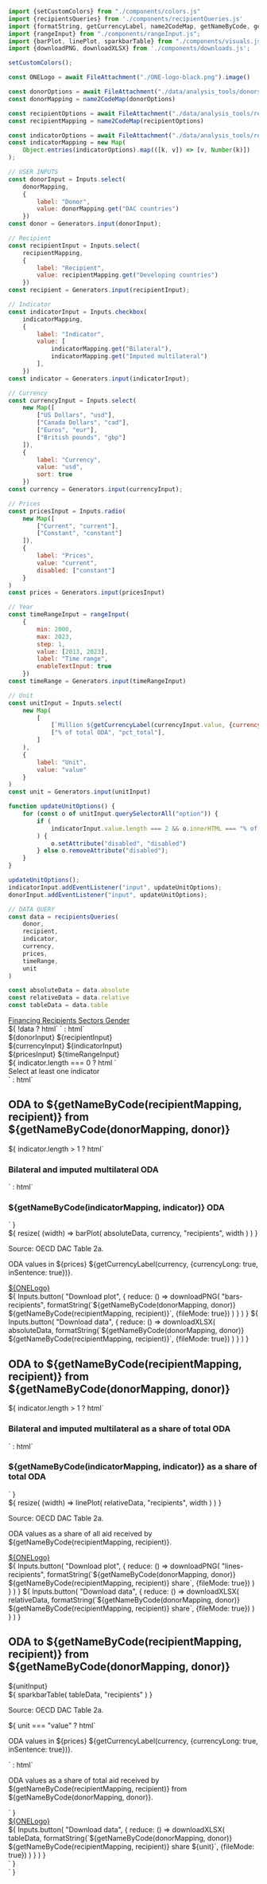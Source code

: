 ```js 
import {setCustomColors} from "./components/colors.js"
import {recipientsQueries} from './components/recipientQueries.js'
import {formatString, getCurrencyLabel, name2CodeMap, getNameByCode, generateIndicatorMap} from "./components/utils.js";
import {rangeInput} from "./components/rangeInput.js";
import {barPlot, linePlot, sparkbarTable} from "./components/visuals.js";
import {downloadPNG, downloadXLSX} from './components/downloads.js';
```

```js
setCustomColors();
```

```js
const ONELogo = await FileAttachment("./ONE-logo-black.png").image()
```

```js
const donorOptions = await FileAttachment("./data/analysis_tools/donors.json").json()
const donorMapping = name2CodeMap(donorOptions)

const recipientOptions = await FileAttachment("./data/analysis_tools/recipients.json").json()
const recipientMapping = name2CodeMap(recipientOptions)

const indicatorOptions = await FileAttachment("./data/analysis_tools/recipients_indicators.json").json()
const indicatorMapping = new Map(
    Object.entries(indicatorOptions).map(([k, v]) => [v, Number(k)])
);
```

```js
// USER INPUTS
const donorInput = Inputs.select(
    donorMapping,
    {
        label: "Donor",
        value: donorMapping.get("DAC countries")
    })
const donor = Generators.input(donorInput);

// Recipient
const recipientInput = Inputs.select(
    recipientMapping,
    {
        label: "Recipient",
        value: recipientMapping.get("Developing countries")
    })
const recipient = Generators.input(recipientInput);

// Indicator
const indicatorInput = Inputs.checkbox(
    indicatorMapping,
    {
        label: "Indicator",
        value: [
            indicatorMapping.get("Bilateral"), 
            indicatorMapping.get("Imputed multilateral")
        ],
    })
const indicator = Generators.input(indicatorInput);

// Currency
const currencyInput = Inputs.select(
    new Map([
        ["US Dollars", "usd"],
        ["Canada Dollars", "cad"],
        ["Euros", "eur"],
        ["British pounds", "gbp"]
    ]),
    {
        label: "Currency",
        value: "usd",
        sort: true
    })
const currency = Generators.input(currencyInput);

// Prices
const pricesInput = Inputs.radio(
    new Map([
        ["Current", "current"],
        ["Constant", "constant"]
    ]),
    {
        label: "Prices",
        value: "current",
        disabled: ["constant"]
    }
)
const prices = Generators.input(pricesInput)

// Year
const timeRangeInput = rangeInput(
    {
        min: 2000,
        max: 2023,
        step: 1,
        value: [2013, 2023],
        label: "Time range",
        enableTextInput: true
    })
const timeRange = Generators.input(timeRangeInput)

// Unit
const unitInput = Inputs.select(
    new Map(
        [
            [`Million ${getCurrencyLabel(currencyInput.value, {currencyOnly: true,})}`, "value"],
            ["% of total ODA", "pct_total"],
        ]
    ),
    {
        label: "Unit",
        value: "value"
    }
)
const unit = Generators.input(unitInput)

function updateUnitOptions() {
    for (const o of unitInput.querySelectorAll("option")) {
        if (
            indicatorInput.value.length === 2 && o.innerHTML === "% of total ODA" 
        ) {
            o.setAttribute("disabled", "disabled")
        } else o.removeAttribute("disabled");
    }
}

updateUnitOptions();
indicatorInput.addEventListener("input", updateUnitOptions);
donorInput.addEventListener("input", updateUnitOptions);
```

```js
// DATA QUERY
const data = recipientsQueries(
    donor, 
    recipient, 
    indicator,
    currency,
    prices,
    timeRange,
    unit
)

const absoluteData = data.absolute
const relativeData = data.relative
const tableData = data.table
```



<div class="header card">
    <a class="view-button" href="./">
        Financing
    </a>
    <a class="view-button active" href="./recipients">
        Recipients
    </a>
    <a class="view-button" href="./sectors">
        Sectors
    </a>
    <a class="view-button" href="./gender">
        Gender
    </a>
</div>

<div>
    ${
        !data 
            ? html` `
            : html`
                <div class="settings card">
                    <div class="settings-group">
                        ${donorInput}
                        ${recipientInput}
                    </div>
                    <div class="settings-group">
                        ${currencyInput}
                        ${indicatorInput}
                    </div>
                    <div class="settings-group hidden">
                        ${pricesInput}
                        ${timeRangeInput}
                    </div>
                </div>
                <div>
                    ${
                        indicator.length === 0 
                            ? html ` 
                                <div class="grid grid-cols-2">
                                    <div class="card"> 
                                        <div class="warning">
                                            Select at least one indicator
                                        </div>
                                    </div>
                                </div>
                            `
                            : html` 
                                <div class="grid grid-cols-2">
                                    <div class="card">
                                        <div class="plot-container" id="bars-recipients">
                                            <h2 class="plot-title">
                                                ODA to ${getNameByCode(recipientMapping, recipient)} from ${getNameByCode(donorMapping, donor)}
                                            </h2>
                                            <div class="plot-subtitle-panel">
                                                ${
                                                    indicator.length > 1
                                                    ? html`<h3 class="plot-subtitle"><span class="bilateral-label subtitle-label">Bilateral</span> and <span class="multilateral-label subtitle-label">imputed multilateral</span> ODA</h3>`
                                                    : html`<h3 class="plot-subtitle">${getNameByCode(indicatorMapping, indicator)}  ODA</h3>`
                                                }
                                            </div>
                                            ${
                                                resize(
                                                    (width) => barPlot(
                                                        absoluteData, 
                                                        currency, 
                                                        "recipients", 
                                                        width
                                                    )
                                                )
                                            }
                                            <div class="bottom-panel">
                                                <div class="text-section">
                                                    <p class="plot-source">Source: OECD DAC Table 2a.</p>
                                                    <p class="plot-note">ODA values in ${prices} ${getCurrencyLabel(currency, {currencyLong: true, inSentence: true})}.</p>
                                                </div>
                                                <div class="logo-section">
                                                    <a href="https://data.one.org/" target="_blank">
                                                        ${ONELogo}
                                                    </a>
                                                </div>
                                            </div>
                                        </div>
                                        <div class="download-panel">
                                            ${
                                                Inputs.button(
                                                    "Download plot", {
                                                         reduce: () => downloadPNG(
                                                             "bars-recipients",
                                                             formatString(`${getNameByCode(donorMapping, donor)} ${getNameByCode(recipientMapping, recipient)}`, {fileMode: true})                        
                                                        )
                                                    }
                                                )
                                            }
                                            ${
                                                Inputs.button(
                                                    "Download data", 
                                                    {
                                                        reduce: () => downloadXLSX(
                                                            absoluteData,
                                                            formatString(`${getNameByCode(donorMapping, donor)} ${getNameByCode(recipientMapping, recipient)}`, {fileMode: true})
                                                        )
                                                    }
                                                )
                                            }
                                        </div>
                                    </div>
                                    <div class="card">
                                        <div class="plot-container" id="lines-recipients">
                                            <h2 class="plot-title">
                                                ODA to ${getNameByCode(recipientMapping, recipient)} from ${getNameByCode(donorMapping, donor)}
                                            </h2>
                                            <div class="plot-subtitle-panel">
                                                ${
                                                    indicator.length > 1
                                                    ? html`<h3 class="plot-subtitle"><span class="bilateral-label subtitle-label">Bilateral</span> and <span class="multilateral-label subtitle-label">imputed multilateral</span> as a share of total ODA</h3>`
                                                    : html`<h3 class="plot-subtitle">${getNameByCode(indicatorMapping, indicator)} as a share of total ODA</h3>`
                                                }
                                            </div>
                                            ${
                                                resize(
                                                    (width) => linePlot(
                                                        relativeData,
                                                        "recipients",
                                                        width
                                                    )
                                                )
                                            }
                                            <div class="bottom-panel">
                                                <div class="text-section">
                                                    <p class="plot-source">Source: OECD DAC Table 2a.</p>
                                                    <p class="plot-note">ODA values as a share of all aid received by ${getNameByCode(recipientMapping, recipient)}.</p>
                                                </div>
                                                <div class="logo-section">
                                                    <a href="https://data.one.org/" target="_blank">
                                                        ${ONELogo}
                                                    </a>
                                                </div>
                                            </div>
                                        </div>
                                        <div class="download-panel">
                                            ${
                                                Inputs.button(
                                                    "Download plot", {
                                                         reduce: () => downloadPNG(
                                                             "lines-recipients",
                                                             formatString(`${getNameByCode(donorMapping, donor)} ${getNameByCode(recipientMapping, recipient)} share`, {fileMode: true})                        )
                                                    }
                                                )
                                            }
                                            ${
                                                Inputs.button(
                                                    "Download data", 
                                                    {
                                                        reduce: () => downloadXLSX(
                                                            relativeData,
                                                            formatString(`${getNameByCode(donorMapping, donor)} ${getNameByCode(recipientMapping, recipient)} share`, {fileMode: true})
                                                        )
                                                    }
                                                )
                                            }
                                        </div>
                                    </div>
                                </div>
                                <div class="card">
                                    <div class="plot-container">
                                        <h2 class="table-title">
                                            ODA to ${getNameByCode(recipientMapping, recipient)} from ${getNameByCode(donorMapping, donor)}
                                        </h2>
                                        <div class="table-subtitle-panel">
                                            ${unitInput}
                                        </div>
                                        ${
                                            sparkbarTable(  
                                                tableData, 
                                                "recipients"
                                            )
                                        }
                                        <div class="bottom-panel">
                                            <div class="text-section">
                                                <p class="plot-source">Source: OECD DAC Table 2a.</p>
                                                ${
                                                    unit === "value" 
                                                        ? html`<p class="plot-note">ODA values in ${prices} ${getCurrencyLabel(currency, {currencyLong: true, inSentence: true})}.</p>`
                                                        : html`<p class="plot-note">ODA values as a share of total aid received by ${getNameByCode(recipientMapping, recipient)} from ${getNameByCode(donorMapping, donor)}.</p>`
                                                }
                                            </div>
                                            <div class="logo-section">
                                                <a href="https://data.one.org/" target="_blank">
                                                    ${ONELogo}
                                                </a>
                                            </div>
                                        </div>
                                    </div>
                                    <div class="download-panel">
                                        ${
                                            Inputs.button(
                                                "Download data", 
                                                {
                                                    reduce: () => downloadXLSX(
                                                        tableData,
                                                        formatString(`${getNameByCode(donorMapping, donor)} ${getNameByCode(recipientMapping, recipient)} share ${unit}`, {fileMode: true})
                                                    )
                                                }
                                            )
                                        }
                                    </div>
                                </div>    
                            `
                    }
                </div> 
            `
    }
</div>

